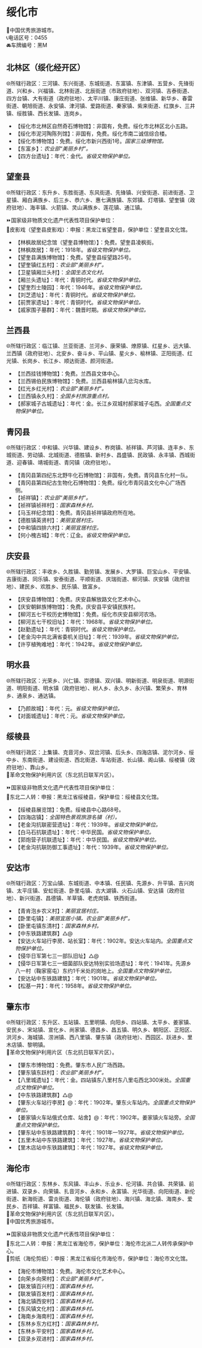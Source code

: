 # 绥化市  
🏅中国优秀旅游城市。  
📞电话区号：0455  
🚘车牌编号：黑M  

## 北林区（绥化经开区）  
🌐所辖行政区：三河镇、东兴街道、东城街道、东富镇、东津镇、五营乡、先锋街道、兴和乡、兴福镇、北林街道、北辰街道（市政府驻地）、双河镇、吉泰街道、四方台镇、大有街道（政府驻地）、太平川镇、康庄街道、张维镇、新华乡、春雷街道、朝旭街道、永安镇、津河镇、爱路街道、秦家镇、紫来街道、红旗乡、三井镇、绥胜镇、西长发镇、连岗乡。  
  
* 【绥化市北林区自然奇石博物馆】：非国有，免费。绥化市北林区北小五路。  
* 【绥化市泥河陶陈列馆】：非国有，免费。绥化市南二诚信综合楼。  
* 【绥化市博物馆】：免费。绥化市新兴西街1号。*国家三级博物馆。*  
* 【东富乡】：*农业部“美丽乡村”。*  
* 【四方台遗址】：年代：金代。*省级文物保护单位。* 

## 望奎县  
🌐所辖行政区：东升乡、东胜街道、东风街道、先锋镇、兴安街道、前进街道、卫星镇、厢白满族乡、后三乡、恭六乡、惠七满族镇、东郊镇、灯塔镇、望奎镇（政府驻地）、海丰镇、火箭镇、灵山满族乡、莲花镇、通江镇。  
  
⏩国家级非物质文化遗产代表性项目保护单位：  
🔸皮影戏（望奎县皮影戏）：申报：黑龙江省望奎县，保护单位：望奎县文化馆。  
  
* 【林枫故居纪念馆（望奎县博物馆）】：免费。望奎县凌枫街。  
* 【林枫故居】：年代：1918年。*省级文物保护单位。* 
* 【望奎县满族博物馆】：免费。望奎县绥望路25号。  
* 【望奎镇红五村】：*农业部“美丽乡村”。*  
* 【卫星镇厢兰头村】：*全国生态文化村。*    
* 【厢兰头遗址】：年代：青铜时代。*省级文物保护单位。*    
* 【望奎烈士陵园】：年代：1946年。*省级文物保护单位。*    
* 【刘芝遗址】：年代：青铜时代。*省级文物保护单位。*    
* 【前贾家遗址】：年代：青铜时代。*省级文物保护单位。*    
* 【戚家围子墓群】：年代：魏晋时期。*省级文物保护单位。* 

## 兰西县  
🌐所辖行政区：临江镇、兰亚街道、兰河乡、康荣镇、燎原镇、红星乡、远大镇、兰西镇（政府驻地）、北安乡、奋斗乡、平山镇、星火乡、榆林镇、正阳街道、红光镇、长岗乡、长江乡、顺达街道、颜河街道。  
  
* 【兰西挂钱博物馆】：免费。兰西县文体中心。  
* 【兰西锡伯民族博物馆】：免费。兰西县榆林镇八岔沟水库。  
* 【红光乡红光村】：*农业部“美丽乡村”。*  
* 【兰西镇永久村】：*全国乡村旅游重点村。*  
* 【郝家城子古城遗址】：年代：金。长江乡双城村郝家城子屯西。*全国重点文物保护单位。*  

## 青冈县  
🌐所辖行政区：中和镇、兴华镇、建设乡、柞岗镇、祯祥镇、芦河镇、连丰乡、东城街道、劳动镇、北城街道、德胜镇、新村乡、昌盛镇、民政镇、永丰镇、西城街道、迎春镇、靖城街道、青冈镇（政府驻地）。  
  
* 【青冈县第四纪东北野牛化石博物馆】：非国有，免费。青冈县东化村一队。  
* 【青冈县第四纪古生物化石博物馆】：免费。绥化市青冈县文化中心广场西侧。  
* 【祯祥镇】：*农业部“美丽乡村”。*  
* 【祯祥镇祯祥村】：*国家森林乡村。*  
* 【马玉祥纪念馆】：免费。青冈县祯祥镇政府所在地。  
* 【德胜镇英贤村】：*美丽宜居村庄。*  
* 【中和镇四排六村】：*美丽宜居村庄。*  
* 【何小槐古城】：年代：辽金。*省级文物保护单位。*  

## 庆安县  
🌐所辖行政区：丰收乡、久胜镇、勤劳镇、发展乡、大罗镇、巨宝山乡、平安镇、吉康街道、同乐镇、安泰街道、平顺街道、庆瑞街道、柳河镇、庆安镇（政府驻地）、建民乡、欢胜乡、民乐镇、致富乡。  
  
* 【庆安县博物馆】：免费。庆安县解放路文化艺术中心。  
* 【庆安朝鲜族博物馆】：免费。庆安县平安镇民族村。  
* 【柳河五七干校历史博物馆】：免费。绥化市庆安县柳河农场。  
* 【柳河五七干校旧址】：年代：1968年。*省级文物保护单位。*    
* 【赵勤遗址】：年代：青铜时代。*省级文物保护单位。*    
* 【老金沟中共北满省委机关旧址】：年代：1939年。*省级文物保护单位。*    
* 【许亨植殉难地】：年代：1942年。*省级文物保护单位。*      

## 明水县  
🌐所辖行政区：光荣乡、兴仁镇、崇德镇、双兴镇、明新街道、明泉街道、明源街道、明阳街道、明水镇（政府驻地）、树人乡、永久乡、永兴镇、繁荣乡、育林乡、通泉乡、通达镇。    
  
* 【乃颜故城】：年代：元。*省级文物保护单位。*    
* 【对面城遗址】：年代：元。*省级文物保护单位。*    

## 绥棱县  
🌐所辖行政区：上集镇、克音河乡、双岔河镇、后头乡、四海店镇、泥尔河乡、绥中乡、东南街道、建设街道、西北街道、车站街道、长山镇、阁山镇、绥棱镇（政府驻地）、靠山乡。  
🚩革命文物保护利用片区（东北抗日联军片区）。  
  
⏩国家级非物质文化遗产代表性项目保护单位：  
🔸东北二人转：申报：黑龙江省绥棱县，保护单位：绥棱县文化馆。  
 
* 【绥棱县展览馆】：免费。绥棱县中心路68号。  
* 【四海店镇】：*全国特色景观旅游名镇（村）。*    
* 【老金沟抗联密营遗址】：年代：1939年。*省级文物保护单位。*    
* 【白马石抗联遗址】：年代：中华民国。*省级文物保护单位。*    
* 【郭炮营子抗联遗址】：年代：中华民国。*省级文物保护单位。*    
* 【老金沟抗联防御工事遗址】：年代：1939年。*省级文物保护单位。*    

## 安达市  
🌐所辖行政区：万宝山镇、东城街道、中本镇、任民镇、先源乡、升平镇、吉兴岗镇、太平庄镇、安虹街道、卧里屯镇、古大湖镇、火石山镇、安达镇（政府驻地）、新兴街道、昌德镇、羊草镇、老虎岗镇、铁西街道。  
  
* 【青肯泡乡农义村】：*美丽宜居村庄。*  
* 【卧里屯镇】：*美丽宜居小镇。农业部“美丽乡村”。*  
* 【卧里屯镇东清村】：*国家森林乡村。*  
* 【中东铁路建筑群】△@  
* 【安达火车站行李房、站长室】：年代：1902年。安达火车站内。*全国重点文物保护单位。*  
* 【侵华日军第七三一部队旧址】△@  
* 【侵华日军第七三一细菌部队安达特别实验场遗址】：年代：1941年。先源乡八一村（鞠家窑屯）东约1千米处的岗地上。*全国重点文物保护单位。*    
* 【安达站中东铁路建筑】：年代：1901年。*省级文物保护单位。*    
* 【松基一井】：年代：1958年。*省级文物保护单位。*    

## 肇东市  
🌐所辖行政区：东升区、五站镇、五里明镇、向阳乡、四站镇、太平乡、姜家镇、安民乡、宋站镇、宣化乡、尚家镇、德昌乡、昌五镇、明久乡、朝阳区、正阳区、洪河乡、海城镇、涝洲镇、西八里镇、肇东镇（政府驻地）、西园区、跃进乡、里木店镇、黎明镇。  
🚩革命文物保护利用片区（东北抗日联军片区）。  
  
* 【肇东市博物馆】：免费。肇东市人民广场西路。  
* 【肇东镇东跃村】：*农业部“美丽乡村”。*  
* 【八里城遗址】：年代：金。四站镇东八里村东八里屯西北300米处。*全国重点文物保护单位。*  
* 【中东铁路建筑群】△@  
* 【肇东火车站行李房】@：年代：1902年。肇东火车站内。*全国重点文物保护单位。*  
* 【姜家镇火车站俄式仓库、站舍】@：年代：1902年。姜家镇火车站旁。*全国重点文物保护单位。*    
* 【肇东站中东铁路建筑群】：年代：1901年一1927年。*省级文物保护单位。*    
* 【五里木站中东铁路建筑】：年代：1927年。*省级文物保护单位。*    
* 【里木店站中东铁路建筑】：年代：1927年。*省级文物保护单位。*    

## 海伦市  
🌐所辖行政区：东林乡、东风镇、丰山乡、乐业乡、伦河镇、共合镇、共荣镇、前进镇、双录乡、向荣镇、扎音河乡、永和乡、永富镇、光华街道、向阳街道、新伦街道、新海街道、雷炎街道、海伦镇（政府驻地）、海兴镇、海北镇、海南乡、爱民乡、百祥镇、祥富镇、福民乡、联发镇、长发镇。  
🚩革命文物保护利用片区（东北抗日联军片区）。  
🏅中国优秀旅游城市。  
  
⏩国家级非物质文化遗产代表性项目保护单位：  
🔸东北二人转：申报：黑龙江省海伦市，保护单位：海伦市北派二人转传承保护中心。  
🔸剪纸（海伦剪纸）：申报：黑龙江省绥化市海伦市，保护单位：海伦市文化馆。  
  
* 【海伦市博物馆】：免费。海伦市文化艺术中心。  
* 【向荣乡向荣村】：*农业部“美丽乡村”。*  
* 【联发镇百兴村】：*国家森林乡村。*  
* 【联发镇百发村】：*国家森林乡村。*  
* 【海北镇西安村】：*国家森林乡村。*  
* 【东风镇文化村】：*国家森林乡村。*  
* 【海南乡海南村】：*国家森林乡村。*  
* 【东林乡东方红村】：*国家森林乡村。*  
* 【东林乡平安村】：*国家森林乡村。*  
* 【双录乡双进村】：*国家森林乡村。*  